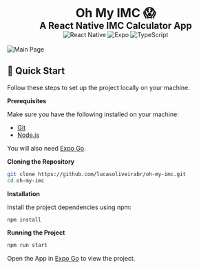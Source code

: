 <div align="center">
  <h1 align="center" style="font-size: 2em; font-weight: bold; margin: 0;">Oh My IMC 😱</h1>
  <h3 align="center" style="font-size: 1.5em; margin: 0;">A React Native IMC Calculator App</h3>
  <div>
    <img src="https://img.shields.io/badge/React_Native-%2320232a.svg?style=for-the-badge&logo=react&logoColor=%2361DAFB" alt="React Native" />
    <img src="https://img.shields.io/badge/-Expo-black?style=for-the-badge&logoColor=white&logo=expo&color=000020" alt="Expo" />
    <img src="https://img.shields.io/badge/Typescript-%23007ACC.svg?style=for-the-badge&logo=typescript&logoColor=white" alt="TypeScript" />
  </div>
</div>

<br />

<img src="https://github.com/user-attachments/assets/d7e50896-838e-443f-b3bb-5865c523a8a1" alt="Main Page" />

## <a name="quick-start">🚀 Quick Start</a>

Follow these steps to set up the project locally on your machine.

**Prerequisites**

Make sure you have the following installed on your machine:

- [Git](https://git-scm.com/)
- [Node.js](https://nodejs.org/en)

You will also need [Expo Go](https://expo.dev/go).

**Cloning the Repository**

```bash
git clone https://github.com/lucasoliveirabr/oh-my-imc.git
cd oh-my-imc
```

**Installation**

Install the project dependencies using npm:

```bash
npm install
```

**Running the Project**

```bash
npm run start
```

Open the App in [Expo Go](https://expo.dev/go) to view the project.